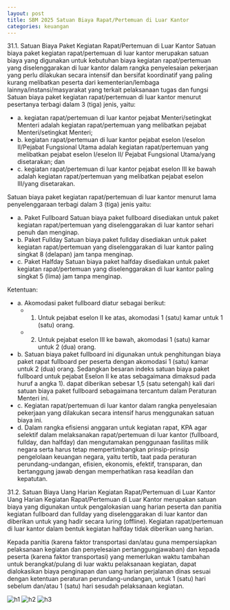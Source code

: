 ```yaml
---
layout: post
title: SBM 2025 Satuan Biaya Rapat/Pertemuan di Luar Kantor
categories: keuangan
---
```


31.1. Satuan Biaya Paket Kegiatan Rapat/Pertemuan di Luar Kantor
Satuan biaya paket kegiatan rapat/pertemuan di luar kantor merupakan satuan biaya yang digunakan untuk kebutuhan biaya kegiatan rapat/pertemuan yang diselenggarakan di luar kantor dalam rangka penyelesaian pekerjaan yang perlu dilakukan secara intensif dan bersifat koordinatif yang paling kurang melibatkan peserta dari kementerian/lembaga lainnya/instansi/masyarakat yang terkait pelaksanaan tugas dan fungsi
Satuan biaya paket kegiatan rapat/pertemuan di luar kantor menurut pesertanya terbagi dalam 3 (tiga) jenis, yaitu:
- a. kegiatan rapat/pertemuan di luar kantor pejabat Menteri/setingkat Menteri adalah kegiatan rapat/pertemuan yang melibatkan pejabat Menteri/setingkat Menteri;
- b. kegiatan rapat/pertemuan di luar kantor pejabat eselon I/eselon II/Pejabat Fungsional Utama adalah kegiatan rapat/pertemuan yang melibatkan pejabat eselon I/eselon II/ Pejabat Fungsional Utama/yang disetarakan; dan
- c. kegiatan rapat/pertemuan di luar kantor pejabat eselon III ke bawah adalah kegiatan rapat/pertemuan yang melibatkan pejabat eselon III/yang disetarakan.

Satuan biaya paket kegiatan rapat/pertemuan di luar kantor menurut lama penyelenggaraan terbagi dalam 3 (tiga) jenis yaitu:
- a. Paket Fullboard
Satuan biaya paket fullboard disediakan untuk paket kegiatan rapat/pertemuan yang diselenggarakan di luar kantor sehari penuh dan menginap.
- b. Paket Fullday
Satuan biaya paket fullday disediakan untuk paket kegiatan rapat/pertemuan yang diselenggarakan di luar kantor paling singkat 8 (delapan) jam tanpa menginap.
- c. Paket Halfday
Satuan biaya paket halfday disediakan untuk paket kegiatan rapat/pertemuan yang diselenggarakan di luar kantor paling singkat 5 (lima) jam tanpa menginap.

Ketentuan:
- a. Akomodasi paket fullboard diatur sebagai berikut:
    - 1) Untuk pejabat eselon II ke atas, akomodasi 1 (satu) kamar untuk 1 (satu) orang.
    - 2) Untuk pejabat eselon III ke bawah, akomodasi 1 (satu) kamar untuk 2 (dua) orang.
- b. Satuan biaya paket fullboard ini digunakan untuk penghitungan biaya paket rapat fullboard per peserta dengan akomodasi 1 (satu) kamar untuk 2 (dua) orang. Sedangkan besaran indeks satuan biaya paket fullboard untuk pejabat Eselon II ke atas sebagaimana dimaksud pada huruf a angka 1). dapat diberikan sebesar 1,5 (satu setengah) kali dari satuan biaya paket fullboard sebagaimana tercantum dalam Peraturan Menteri ini.
- c. Kegiatan rapat/pertemuan di luar kantor dalam rangka penyelesaian pekerjaan yang dilakukan secara intensif harus menggunakan satuan biaya ini.
- d. Dalam rangka efisiensi anggaran untuk kegiatan rapat, KPA agar selektif dalam melaksanakan rapat/pertemuan di luar kantor (fullboard, fullday, dan halfday) dan mengutamakan penggunaan fasilitas milik negara serta harus tetap mempertimbangkan prinsip-prinsip pengelolaan keuangan negara, yaitu tertib, taat pada peraturan perundang-undangan, efisien, ekonomis, efektif, transparan, dan bertanggung jawab dengan memperhatikan rasa keadilan dan kepatutan.

31.2. Satuan Biaya Uang Harian Kegiatan Rapat/Pertemuan di Luar Kantor
Uang Harian Kegiatan Rapat/Pertemuan di Luar Kantor merupakan satuan biaya yang digunakan untuk pengalokasian uang harian peserta dan panitia kegiatan fullboard dan fullday yang diselenggarakan di luar kantor dan diberikan untuk yang hadir secara luring (offline). Kegiatan rapat/pertemuan di luar kantor dalam bentuk kegiatan halfday tidak diberikan uang harian.

Kepada panitia (karena faktor transportasi dan/atau guna mempersiapkan pelaksanaan kegiatan dan penyelesaian pertanggungjawaban) dan kepada peserta (karena faktor transportasi) yang memerlukan waktu tambahan untuk berangkat/pulang di luar waktu pelaksanaan kegiatan, dapat dialokasikan biaya penginapan dan uang harian perjalanan dinas sesuai dengan ketentuan peraturan perundang-undangan, untuk 1 (satu) hari sebelum dan/atau 1 (satu) hari sesudah pelaksanaan kegiatan.

![h1](https://blogger.googleusercontent.com/img/b/R29vZ2xl/AVvXsEge4O9iXF38LYoPAm4WhXns3yU76BXXM0_KLu5rfYPl1pO2hQz7Kbb1TFSdPl0BdwXvDbGTyr30zfb1-AegIvTDigfFYrvtmWZHh_ro4XCVnZUX20Nf7P592aAxC9cquOYwkHKxkYq_90nEL8m32fAvW6w3RKk6KNVgGW6hHsOOqXTHkA/s1600/SBM_2025_Page_022.jpg)
![h2](https://blogger.googleusercontent.com/img/b/R29vZ2xl/AVvXsEigl29opY6gId8K3B_AdqiL42XwD2SMkFNHJ8_e6AI8NUZ_k4RWFmvI0pmahthKR9ZxomWHNjjUEdzez2QfbDrTA2JDSVLuur3UShBaNmv6r27rgFZgQZ3ex0MDh8v8Fx-O5teaGOmYjIhDaaEa9knzO09MzvsjdRIYVgK52IKnA9E3hA/s1600/SBM_2025_Page_023.jpg)
![h3](https://blogger.googleusercontent.com/img/b/R29vZ2xl/AVvXsEgk3S4UOBuekHtbxtWJOEt0kkDuFP5usg9ZIrK5nIvUFaVSayx1hwYSv232GHIy65UUwMSm2WHZfsVrf1piNy0PJUUcLvcykDCWIrtAACMZwxbEqfQZ-lOjMJv90mhasIl1V-N8tk26Zs1ZwFkoo4L_9VK2bk84Ic1bBKBCtWYZZhpNvw/s1600/SBM_2025_Page_024.jpg)
